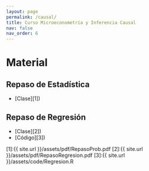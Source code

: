 ```yaml
---
layout: page
permalink: /causal/
title: Curso Microeconometría y Inferencia Causal
nav: false
nav_order: 6
---
```


# Material
##  Repaso de Estadística
- [Clase][1])

##  Repaso de Regresión
- [Clase][2])
- [Código][3])

[1]:{{ site.url }}/assets/pdf/RepasoProb.pdf
[2]:{{ site.url }}/assets/pdf/RepasoRegresion.pdf
[3]:{{ site.url }}/assets/code/Regresion.R